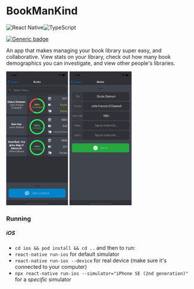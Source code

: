 # BookManKind

<img alt="React Native" src="https://img.shields.io/badge/react_native%20-%2320232a.svg?&style=for-the-badge&logo=react&logoColor=%2361DAFB"/><img alt="TypeScript" src="https://img.shields.io/badge/typescript%20-%23007ACC.svg?&style=for-the-badge&logo=typescript&logoColor=white"/>

[![Generic badge](https://img.shields.io/badge/Development%20Status-In%20Progress%20%28Not%20released%20yet%29-yellowgreen.svg)](https://shields.io/) 

An app that makes managing your book library super easy, and collaborative. View stats on your library, check out how many book demographics you can investigate, and view other people's libraries.

<p float="left">
<img src="/assets/screenshots/books-screen.png" width="33%">
<img src="/assets/screenshots/edit-screen.png" width="33%">
</p>

### Running

##### iOS
- `cd ios && pod install && cd ..`
and then to run:
- `react-native run-ios` for default simulator
- `react-native run-ios --device` for real device (make sure it's connected to your computer)
- `npx react-native run-ios --simulator="iPhone SE (2nd generation)"` for a _specific_ simulator